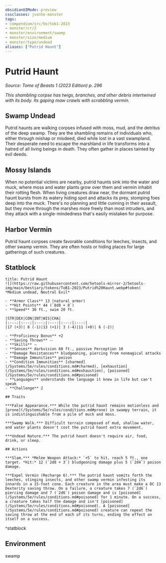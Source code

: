 ```yaml
---
obsidianUIMode: preview
cssclasses: json5e-monster
tags:
- compendium/src/5e/tob1-2023
- monster/cr/2
- monster/environment/swamp
- monster/size/medium
- monster/type/undead
aliases: ["Putrid Haunt"]
---
```

# Putrid Haunt
*Source: Tome of Beasts 1 (2023 Edition) p. 296*  

*This shambling corpse has twigs, branches, and other debris intertwined with its body. Its gaping maw crawls with scrabbling vermin.*

## Swamp Undead

Putrid haunts are walking corpses infused with moss, mud, and the detritus of the deep swamp. They are the shambling remains of individuals who, either through mishap or misdeed, died while lost in a vast swampland. Their desperate need to escape the marshland in life transforms into a hatred of all living beings in death. They often gather in places tainted by evil deeds.

## Mossy Islands

When no potential victims are nearby, putrid haunts sink into the water and muck, where moss and water plants grow over them and vermin inhabit their rotting flesh. When living creatures draw near, the dormant putrid haunt bursts from its watery hiding spot and attacks its prey, stomping foes deep into the muck. There's no planning and little cunning in their assault, but they move through the marshes more freely than most intruders, and they attack with a single-mindedness that's easily mistaken for purpose.

## Harbor Vermin

Putrid haunt corpses create favorable conditions for leeches, insects, and other swamp vermin. They are often hosts or hiding places for large gatherings of such creatures.

## Statblock

```ad-statblock
title: Putrid Haunt
![](https://raw.githubusercontent.com/5etools-mirror-2/5etools-img/main/bestiary/tokens/ToB1-2023/Putrid%20Haunt.webp#token)
*Medium undead, Neutral Evil*

- **Armor Class** 13 (natural armor)
- **Hit Points** 44 (`8d8 + 8`)
- **Speed** 30 ft., swim 20 ft.

|STR|DEX|CON|INT|WIS|CHA|
|:---:|:---:|:---:|:---:|:---:|:---:|
|17 (+3)| 8 (-1)|13 (+1)| 3 (-4)|11 (+0)| 6 (-2)|

- **Proficiency Bonus** +2
- **Saving Throws** ⏤
- **Skills** ⏤
- **Senses** darkvision 60 ft., passive Perception 10
- **Damage Resistances** bludgeoning, piercing from nonmagical attacks
- **Damage Immunities** poison
- **Condition Immunities** [charmed](/Systems/5e/rules/conditions.md#charmed), [exhaustion](/Systems/5e/rules/conditions.md#exhaustion), [poisoned](/Systems/5e/rules/conditions.md#poisoned)
- **Languages** understands the language it knew in life but can't speak
- **Challenge** 2

## Traits

***False Appearance.*** While the putrid haunt remains motionless and [prone](/Systems/5e/rules/conditions.md#prone) in swampy terrain, it is indistinguishable from a pile of muck and moss.

***Swamp Walk.*** Difficult terrain composed of mud, shallow water, and water plants doesn't cost the putrid haunt extra movement.

***Undead Nature.*** The putrid haunt doesn't require air, food, drink, or sleep.

## Actions

***Slam.*** *Melee Weapon Attack:* `+5` to hit, reach 5 ft., one target. *Hit:* 12 (`2d8 + 3`) bludgeoning damage plus 5 (`2d4`) poison damage.

***Expel Vermin (Recharge 6).*** The putrid haunt vomits forth the leeches, stinging insects, and other swamp vermin infesting its innards in a 15-foot cone. Each creature in the area must make a DC 13 Dexterity saving throw. On a failure, a creature takes 7 (`2d6`) piercing damage and 7 (`2d6`) poison damage and is [poisoned](/Systems/5e/rules/conditions.md#poisoned) for 1 minute. On a success, a creature takes half the damage and isn't [poisoned](/Systems/5e/rules/conditions.md#poisoned). A [poisoned](/Systems/5e/rules/conditions.md#poisoned) creature can repeat the saving throw at the end of each of its turns, ending the effect on itself on a success.
```
^statblock

## Environment

swamp